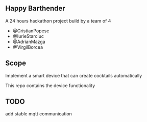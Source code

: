 Happy Barthender
- 
A 24 hours hackathon project build by a team of 4
- @CristianPopesc
- @IurieStarciuc
- @AdrianMazga
- @VirgilBorcea

Scope
- 

Implement a smart device that can create cocktails automatically

This repo contains the device functionality

TODO
- 
add stable mqtt communication